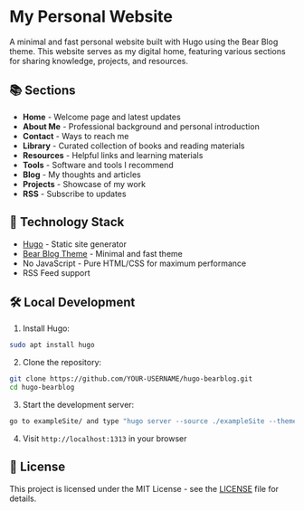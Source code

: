 # My Personal Website

A minimal and fast personal website built with Hugo using the Bear Blog theme. This website serves as my digital home, featuring various sections for sharing knowledge, projects, and resources.

## 📚 Sections

- **Home** - Welcome page and latest updates
- **About Me** - Professional background and personal introduction
- **Contact** - Ways to reach me
- **Library** - Curated collection of books and reading materials
- **Resources** - Helpful links and learning materials
- **Tools** - Software and tools I recommend
- **Blog** - My thoughts and articles
- **Projects** - Showcase of my work
- **RSS** - Subscribe to updates

## 🚀 Technology Stack

- [Hugo](https://gohugo.io/) - Static site generator
- [Bear Blog Theme](https://github.com/janraasch/hugo-bearblog) - Minimal and fast theme
- No JavaScript - Pure HTML/CSS for maximum performance
- RSS Feed support

## 🛠️ Local Development

1. Install Hugo:
```bash
sudo apt install hugo
```

2. Clone the repository:
```bash
git clone https://github.com/YOUR-USERNAME/hugo-bearblog.git
cd hugo-bearblog
```

3. Start the development server:
```bash
go to exampleSite/ and type "hugo server --source ./exampleSite --themesDir ../.."
```

4. Visit `http://localhost:1313` in your browser

## 📝 License

This project is licensed under the MIT License - see the [LICENSE](LICENSE) file for details.
